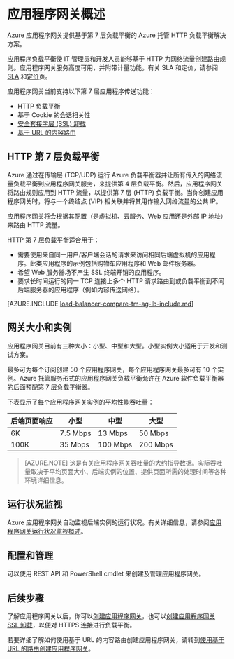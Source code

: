 <properties
   pageTitle="应用程序网关简介 | Azure"
   description="此页提供第 7 层负载平衡的应用程序网关服务概述，包括网关的大小、HTTP 负载平衡、基于 Cookie 的会话相关性和 SSL 卸载。"
   documentationCenter="na"
   services="application-gateway"
   authors="joaoma"
   manager="carmonm"
   editor="tysonn"/>
<tags
   ms.service="application-gateway"
   ms.date="02/18/2016"
   wacn.date="04/05/2016"/>

# 应用程序网关概述

Azure 应用程序网关提供基于第 7 层负载平衡的 Azure 托管 HTTP 负载平衡解决方案。

应用程序负载平衡使 IT 管理员和开发人员能够基于 HTTP 为网络流量创建路由规则。应用程序网关服务高度可用，并附带计量功能。有关 SLA 和定价，请参阅 [SLA](/support/legal/sla) 和[定价](/home/features/application-gateway/#price)页。

应用程序网关当前支持以下第 7 层应用程序传送功能：

- HTTP 负载平衡
- 基于 Cookie 的会话相关性
- [安全套接字层 (SSL) 卸载](/documentation/articles/application-gateway-ssl-arm)
- [基于 URL 的内容路由](/documentation/articles/application-gateway-url-route-overview) 

## HTTP 第 7 层负载平衡

Azure 通过在传输层 (TCP/UDP) 运行 Azure 负载平衡器并让所有传入的网络流量负载平衡到应用程序网关服务，来提供第 4 层负载平衡。然后，应用程序网关将路由规则应用到 HTTP 流量，以提供第 7 层 (HTTP) 负载平衡。当你创建应用程序网关时，将与一个终结点 (VIP) 相关联并将其用作输入网络流量的公共 IP。

应用程序网关将会根据其配置（是虚拟机、云服务、Web 应用还是外部 IP 地址）来路由 HTTP 流量。

HTTP 第 7 层负载平衡适合用于：

- 需要使用来自同一用户/客户端会话的请求来访问相同后端虚拟机的应用程序。此类应用程序的示例包括购物车应用程序和 Web 邮件服务器。
- 希望 Web 服务器场不产生 SSL 终端开销的应用程序。
- 要求长时间运行的同一 TCP 连接上多个 HTTP 请求路由到或负载平衡到不同后端服务器的应用程序（例如内容传送网络）。

[AZURE.INCLUDE [load-balancer-compare-tm-ag-lb-include.md](../includes/load-balancer-compare-tm-ag-lb-include.md)]

## 网关大小和实例

应用程序网关目前有三种大小：小型、中型和大型。小型实例大小适用于开发和测试方案。

最多可为每个订阅创建 50 个应用程序网关，每个应用程序网关最多可有 10 个实例。Azure 托管服务形式的应用程序网关负载平衡允许在 Azure 软件负载平衡器的后面预配第 7 层负载平衡器。

下表显示了每个应用程序网关实例的平均性能吞吐量：


| 后端页面响应 | 小型 | 中型 | 大型|
|---|---|---|---|
| 6K | 7\.5 Mbps | 13 Mbps | 50 Mbps |
|100K | 35 Mbps | 100 Mbps| 200 Mbps |


>[AZURE.NOTE] 这是有关应用程序网关吞吐量的大约指导数据。实际吞吐量取决于平均页面大小、后端实例的位置、提供页面所需的处理时间等各种环境详细信息。

## 运行状况监视

Azure 应用程序网关自动监视后端实例的运行状况。有关详细信息，请参阅[应用程序网关运行状况监视概述](/documentation/articles/application-gateway-probe-overview)。

## 配置和管理

可以使用 REST API 和 PowerShell cmdlet 来创建及管理应用程序网关。


## 后续步骤

了解应用程序网关以后，你可以[创建应用程序网关](/documentation/articles/application-gateway-create-gateway)，也可以[创建应用程序网关 SSL 卸载](/documentation/articles/application-gateway-ssl)，以便对 HTTPS 连接进行负载平衡。

若要详细了解如何使用基于 URL 的内容路由创建应用程序网关，请转到[使用基于 URL 的路由创建应用程序网关](/documentation/articles/application-gateway-create-url-route-arm-ps)。


<!---HONumber=Mooncake_0328_2016-->
